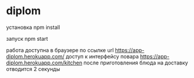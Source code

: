 # diplom

установка 
npm install

запуск
npm start

работа доступна в браузере по ссылке url https://app-diplom.herokuapp.com/
доступ к интерфейсу повара https://app-diplom.herokuapp.com/kitchen
после приготовления блюда на доставку отводится 2 секунды
